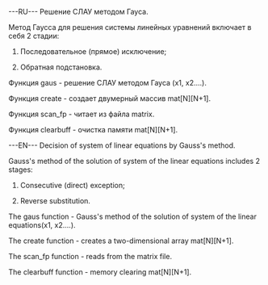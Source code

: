 ---RU---
Решение СЛАУ методом Гауса.

Метод Гаусса для решения системы линейных уравнений включает в себя 2 стадии:

1. Последовательное (прямое) исключение;

2. Обратная подстановка.

Функция gaus - решение СЛАУ методом Гауса (x1, x2....).

Функция create - создает двумерный массив mat[N][N+1].

Функция scan_fp - читает из файла matrix.

Функция clearbuff - очистка памяти mat[N][N+1].

---EN---
Decision of system of linear equations by Gauss's method.

Gauss's method of the solution of system of the linear equations includes 2 stages:

1. Consecutive (direct) exception;

2. Reverse substitution.

The gaus function - Gauss's method of the solution of system of the linear equations(x1, x2....).

The create function - creates a two-dimensional array mat[N][N+1].

The scan_fp function - reads from the matrix file.

The clearbuff function - memory clearing mat[N][N+1]. 

